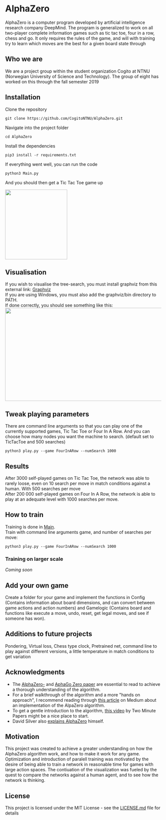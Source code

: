 # AlphaZero
AlphaZero is a computer program developed by artificial intelligence research company DeepMind. The program is generalized to work on all two-player complete information games such as tic tac toe, four in a row, chess and go. It only requires the rules of the game, and will with training try to learn which moves are the best for a given board state through

## Who we are
We are a project group within the student organization Cogito at NTNU (Norwegian University of Science and Technology). The group of eight has worked on this through the fall semester 2019

## Installation
Clone the repository
```
git clone https://github.com/CogitoNTNU/AlphaZero.git
```
Navigate into the project folder
```
cd AlphaZero
```
Install the dependencies
```
pip3 install -r requirements.txt
```
If everything went well, you can run the code
```
python3 Main.py
```
And you should then get a Tic Tac Toe game up 

<img src="https://user-images.githubusercontent.com/45593399/68744963-ff811f00-05f5-11ea-8fd4-180ab7e3651f.png" width="200" height="225" />


## Visualisation
If you wish to visualise the tree-search, you must install graphviz from this external link: [Graphviz](https://graphviz.gitlab.io/download/)  
If you are using Windows, you must also add the graphviz/bin directory to PATH.  
If done correctly, you should see something like this: <img src="https://tinyurl.com/yyk9vfpg" width="600" height="300" />

## Tweak playing parameters
There are command line arguments so that you can play one of the currently supported games, Tic Tac Toe or Four In A Row. And you can choose how many nodes you want the machine to search. (default set to TicTacToe and 500 searches)
```
python3 play.py --game FourInARow --numSearch 1000
```

## Results
After 3000 self-played games on Tic Tac Toe, the network was able to rarely loose, even on 10 search per move in match conditions against a human. With 500 searches per move  
After 200 000 self-played games on Four In A Row, the network is able to play at an adequate level with 1000 searches per move. 

## How to train
Training is done in [Main](Main.py).  
Train with command line arguments game, and number of searches per move:  
```
python3 play.py --game FourInARow --numSearch 1000
```
### Training on larger scale
_Coming soon_

## Add your own game
Create a folder for your game and implement the functions in Config (Contains information about board dimensions, and can convert between game actions and action numbers) and Gamelogic (Contains board and functions like execute a move, undo, reset, get legal moves, and see if someone has won).

## Additions to future projects
Pondering, Virtual loss, Chess type clock, Pretrained net, command line to play against different versions, a little temperature in match conditions to get variation

## Acknowledgments
* The [AlphaZero-](https://deepmind.com/documents/260/alphazero_preprint.pdf "AlphaZero paper by D. Silver et al.") and [AphaGo Zero paper](https://deepmind.com/documents/119/agz_unformatted_nature.pdf "AlphaGo Zero paper by D. Silver et al.") are essential to read to achieve a thorough understanding of the algorithm. 
* For a brief walkthrough of the algorithm and a more "hands on approach", I recommend reading through [this article](https://medium.com/oracledevs/lessons-from-implementing-alphazero-7e36e9054191 "Lessons From Implementing AlphaZero") on Medium about an implementation of the AlpaZero algorithm.
* To get a gentle introduction to the algorithm, [this video](https://www.youtube.com/watch?v=2ciR6rA85tg "AlphaZero: DeepMind's New Chess AI ") by Two Minute Papers might be a nice place to start.
* David Silver also [explains AlphaZero](https://www.youtube.com/watch?v=Wujy7OzvdJk=0s "Deepmind AlphaZero - Mastering Games Without Human Knowledge") himself.


## Motivation
This project was created to achieve a greater understanding on how the AlphaZero algorithm work, and how to make it work for any game. Optimization and introduction of paralell training was motivated by the desire of being able to train a network in reasonable time for games with large action spaces. The contiuation of the visualization was fueled by the quest to compare the networks against a human agent, and to see how the network is thinking.

## License
This project is licensed under the MIT License - see the [LICENSE.md](LICENSE.md) file for details
